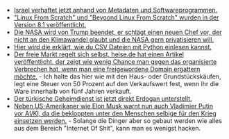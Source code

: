 * [Israel verhaftet jetzt anhand von Metadaten und Softwareprogrammen.](https://www.heise.de/newsticker/meldung/Predictive-Policing-Falsches-Facebook-Posting-fuehrt-in-Israel-oft-zu-Haft-3820526.html)
* ["Linux From Scratch" und "Beyoond Linux From Scratch" wurden in der Version 8.1 veröffentlicht.](https://www.pro-linux.de/news/1/25111/linux-selbstbauanleitungen-lfs-und-blfs-auf-version-81-aktualisiert.html)
* [Die NASA wird von Trump beendet, er schlägt einen neuen Chef vor, der nicht an den Klimawandel glaubt und die NASA gern privatisieren will.](https://www.heise.de/newsticker/meldung/Trump-schlaegt-neuen-NASA-Chef-vor-Kritik-an-Wahl-eines-Politikers-3820863.html)
* [Hier wird die erklärt, wie du CSV Dateien mit Python einlesen kannst.](https://opensource.com/article/17/9/messy-sensor-data)
* [Der freie Markt regelt sich selbst, heise.de hat einen Artikel veröffentlicht, der zeigt wie wenig Chance man gegen das organisierte Verbrechen hat, wenn man eine freigewordene Domain ergattern möchte.](https://www.heise.de/newsticker/meldung/Drop-Catch-Teures-Wettrennen-um-abgelaufene-Domains-3820754.html) - Ich halte das hier wie mit den Haus- oder Grundstückskäufen, legt eine Steuer von 50 Prozent auf den Verkaufswert fest, wenn ihr die Ware innerhalb von fünf Jahren verkauft.
* [Der türkische Geheimdienst ist jetzt direkt Erdogan unterstellt.](https://www.heise.de/tp/features/Tuerkischer-Geheimdienst-MIT-steht-nun-unter-Erdogans-Kontrolle-3821274.html)
* [Neben US-Amerikaner wie Elon Musk warnt nun auch Vladimier Putin vor AI/KI, da die bekloppten unter den Menschen selbige für den Krieg einsetzen werden.](https://www.heise.de/newsticker/meldung/Putin-Wer-bei-KI-in-Fuehrung-geht-wird-die-Welt-beherrschen-3821332.html) - Solange die Dinger aber so gebaut werden wie alles aus dem Bereich "Internet Of Shit", kann man es wenigst hacken.
